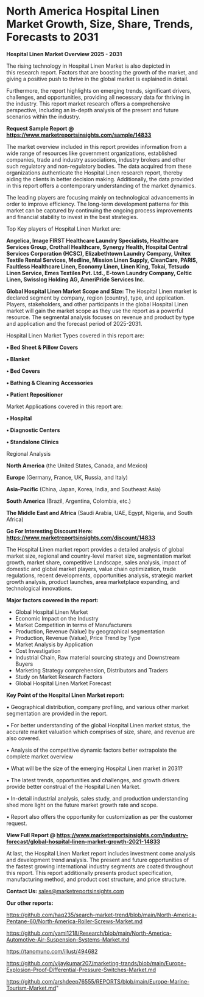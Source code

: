# North America Hospital Linen Market Growth, Size, Share, Trends, Forecasts to 2031

<Strong> Hospital Linen Market Overview 2025 - 2031</strong>

The rising technology in Hospital Linen Market is also depicted in this research report. Factors that are boosting the growth of the market, and giving a positive push to thrive in the global market is explained in detail.

Furthermore, the report highlights on emerging trends, significant drivers, challenges, and opportunities, providing all necessary data for thriving in the industry. This report market research offers a comprehensive perspective, including an in-depth analysis of the present and future scenarios within the industry.

<strong>Request Sample Report @ <a href=https://www.marketreportsinsights.com/sample/14833>https://www.marketreportsinsights.com/sample/14833</a></strong>

The market overview included in this report provides information from a wide range of resources like government organizations, established companies, trade and industry associations, industry brokers and other such regulatory and non-regulatory bodies. The data acquired from these organizations authenticate the Hospital Linen research report, thereby aiding the clients in better decision making. Additionally, the data provided in this report offers a contemporary understanding of the market dynamics.

The leading players are focusing mainly on technological advancements in order to improve efficiency. The long-term development patterns for this market can be captured by continuing the ongoing process improvements and financial stability to invest in the best strategies.

Top Key players of Hospital Linen Market are:

<strong>Angelica, Image FIRST Healthcare Laundry Specialists, Healthcare Services Group, Crothall Healthcare, Synergy Health, Hospital Central Services Corporation (HCSC), Elizabethtown Laundry Company, Unitex Textile Rental Services, Medline, Mission Linen Supply, CleanCare, PARIS, Faultless Healthcare Linen, Economy Linen, Linen King, Tokai, Tetsudo Linen Service, Emes Textiles Pvt. Ltd., E-town Laundry Company, Celtic Linen, Swisslog Holding AG, AmeriPride Services Inc.</strong>

<strong><b>Global Hospital Linen Market Scope and Size:</b></strong>
The Hospital Linen market is declared segment by company, region (country), type, and application. Players, stakeholders, and other participants in the global Hospital Linen market will gain the market scope as they use the report as a powerful resource. The segmental analysis focuses on revenue and product by type and application and the forecast period of 2025-2031.

Hospital Linen Market Types covered in this report are:

<strong>• Bed Sheet & Pillow Covers

• Blanket

• Bed Covers

• Bathing & Cleaning Accessories

• Patient Repositioner</strong>

Market Applications covered in this report are:

<strong>• Hospital

• Diagnostic Centers

• Standalone Clinics</strong> 

Regional Analysis

<strong>North America</strong> (the United States, Canada, and Mexico)

<strong>Europe</strong> (Germany, France, UK, Russia, and Italy)

<strong>Asia-Pacific</strong> (China, Japan, Korea, India, and Southeast Asia)

<strong>South America</strong> (Brazil, Argentina, Colombia, etc.)

<strong>The Middle East and Africa</strong> (Saudi Arabia, UAE, Egypt, Nigeria, and South Africa)

<strong>Go For Interesting Discount Here: <a href=https://www.marketreportsinsights.com/discount/14833>https://www.marketreportsinsights.com/discount/14833</a></strong>

The Hospital Linen market report provides a detailed analysis of global market size, regional and country-level market size, segmentation market growth, market share, competitive Landscape, sales analysis, impact of domestic and global market players, value chain optimization, trade regulations, recent developments, opportunities analysis, strategic market growth analysis, product launches, area marketplace expanding, and technological innovations.

<strong><b>Major factors covered in the report:</b></strong>
<ul>
  <li>Global Hospital Linen Market </li>
  <li>Economic Impact on the Industry</li>
  <li>Market Competition in terms of Manufacturers</li>
  <li>Production, Revenue (Value) by geographical segmentation</li>
  <li>Production, Revenue (Value), Price Trend by Type</li>
  <li>Market Analysis by Application</li>
  <li>Cost Investigation</li>
  <li>Industrial Chain, Raw material sourcing strategy and Downstream Buyers</li>
  <li>Marketing Strategy comprehension, Distributors and Traders</li>
  <li>Study on Market Research Factors</li>
  <li>Global Hospital Linen Market Forecast</li>
</ul>

<strong><b>Key Point of the Hospital Linen Market report:</b></strong>

• Geographical distribution, company profiling, and various other market segmentation are provided in the report.

• For better understanding of the global Hospital Linen market status, the accurate market valuation which comprises of size, share, and revenue are also covered.

• Analysis of the competitive dynamic factors better extrapolate the complete market overview

• What will be the size of the emerging Hospital Linen market in 2031?

• The latest trends, opportunities and challenges, and growth drivers provide better construal of the Hospital Linen Market.

• In-detail industrial analysis, sales study, and production understanding shed more light on the future market growth rate and scope.

• Report also offers the opportunity for customization as per the customer request.

<strong><b>View Full Report @ <a href=https://www.marketreportsinsights.com/industry-forecast/global-hospital-linen-market-growth-2021-14833>https://www.marketreportsinsights.com/industry-forecast/global-hospital-linen-market-growth-2021-14833</a></b></strong>


At last, the Hospital Linen Market report includes investment come analysis and development trend analysis. The present and future opportunities of the fastest growing international industry segments are coated throughout this report. This report additionally presents product specification, manufacturing method, and product cost structure, and price structure.

<strong>Contact Us:</strong>
sales@marketreportsinsights.com

<strong>Our other reports:</strong>

<a href=https://github.com/haq235/search-market-trend/blob/main/North-America-Pentane-60/North-America-Roller-Screws-Market.md>https://github.com/haq235/search-market-trend/blob/main/North-America-Pentane-60/North-America-Roller-Screws-Market.md</a>

<a href=https://github.com/yami1218/Research/blob/main/North-America-Automotive-Air-Suspension-Systems-Market.md>https://github.com/yami1218/Research/blob/main/North-America-Automotive-Air-Suspension-Systems-Market.md</a>

<a href=https://tanomuno.com/illust/494682>https://tanomuno.com/illust/494682</a>

<a href=https://github.com/vijaykumar207/marketing-trands/blob/main/Europe-Explosion-Proof-Differential-Pressure-Switches-Market.md>https://github.com/vijaykumar207/marketing-trands/blob/main/Europe-Explosion-Proof-Differential-Pressure-Switches-Market.md</a>

<a href=https://github.com/arshdeep76555/REPORTS/blob/main/Europe-Marine-Tourism-Market.md>https://github.com/arshdeep76555/REPORTS/blob/main/Europe-Marine-Tourism-Market.md</a>"
